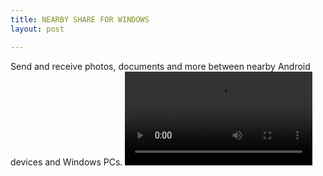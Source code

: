 ```yaml
---
title: NEARBY SHARE FOR WINDOWS
layout: post

---
```

Send and receive photos, documents and more between nearby Android devices and Windows PCs.
![2023-05-01-120432.mp4](https://dev7083.github.io/kernelhackers_blog/assets/2023-05-01-120432.mp4)
